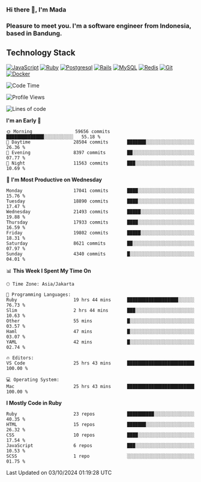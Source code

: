 ### Hi there 👋, I'm Mada
### Pleasure to meet you. I'm a software engineer from Indonesia, based in Bandung.

## Technology Stack

[![JavaScript](https://img.shields.io/badge/-JavaScript-%23F7DF1C?style=flat-square&logo=javascript&logoColor=000000&labelColor=%23F7DF1C&color=%23FFCE5A)](https://www.javascript.com/)
[![Ruby](https://img.shields.io/badge/Ruby-CC342D?style=flat-square&logo=ruby&logoColor=white)](https://www.ruby-lang.org/en/)
[![Postgresql](https://img.shields.io/badge/PostgreSQL-316192?style=flat-square&logo=postgresql&logoColor=ffffff)](https://www.postgresql.org/)
[![Rails](https://img.shields.io/badge/Ruby_on_Rails-CC0000?style=flat-square&logo=ruby-on-rails&logoColor=white)](https://rubyonrails.org/)
[![MySQL](https://img.shields.io/badge/-MySQL-4479A1?style=flat-square&logo=MySQL&logoColor=ffffff)](https://www.mysql.com/)
[![Redis](https://img.shields.io/badge/-Redis-DC382D?style=flat-square&logo=Redis&logoColor=ffffff)](https://redis.io/)
[![Git](https://img.shields.io/badge/-Git-%23F05032?style=flat-square&logo=git&logoColor=%23ffffff)](https://git-scm.com/)
[![Docker](https://img.shields.io/badge/-Docker-2496ED?style=flat-square&logo=docker&logoColor=ffffff)](https://www.docker.com/)
<!--
**madaarya/madaarya** is a ✨ _special_ ✨ repository because its `README.md` (this file) appears on your GitHub profile.

Here are some ideas to get you started:

- 🔭 I’m currently working on ...
- 🌱 I’m currently learning ...
- 👯 I’m looking to collaborate on ...
- 🤔 I’m looking for help with ...
- 💬 Ask me about ...
- 📫 How to reach me: ...
- 😄 Pronouns: ...
- ⚡ Fun fact: ...
-->
<!--START_SECTION:waka-->
![Code Time](http://img.shields.io/badge/Code%20Time-6%2C515%20hrs%2026%20mins-blue)

![Profile Views](http://img.shields.io/badge/Profile%20Views-0-blue)

![Lines of code](https://img.shields.io/badge/From%20Hello%20World%20I%27ve%20Written-46.0%20million%20lines%20of%20code-blue)

**I'm an Early 🐤** 

```text
🌞 Morning                59656 commits       ██████████████░░░░░░░░░░░   55.18 % 
🌆 Daytime                28504 commits       ███████░░░░░░░░░░░░░░░░░░   26.36 % 
🌃 Evening                8397 commits        ██░░░░░░░░░░░░░░░░░░░░░░░   07.77 % 
🌙 Night                  11563 commits       ███░░░░░░░░░░░░░░░░░░░░░░   10.69 % 
```
📅 **I'm Most Productive on Wednesday** 

```text
Monday                   17041 commits       ████░░░░░░░░░░░░░░░░░░░░░   15.76 % 
Tuesday                  18890 commits       ████░░░░░░░░░░░░░░░░░░░░░   17.47 % 
Wednesday                21493 commits       █████░░░░░░░░░░░░░░░░░░░░   19.88 % 
Thursday                 17933 commits       ████░░░░░░░░░░░░░░░░░░░░░   16.59 % 
Friday                   19802 commits       █████░░░░░░░░░░░░░░░░░░░░   18.31 % 
Saturday                 8621 commits        ██░░░░░░░░░░░░░░░░░░░░░░░   07.97 % 
Sunday                   4340 commits        █░░░░░░░░░░░░░░░░░░░░░░░░   04.01 % 
```


📊 **This Week I Spent My Time On** 

```text
🕑︎ Time Zone: Asia/Jakarta

💬 Programming Languages: 
Ruby                     19 hrs 44 mins      ███████████████████░░░░░░   76.73 % 
Slim                     2 hrs 44 mins       ███░░░░░░░░░░░░░░░░░░░░░░   10.63 % 
Other                    55 mins             █░░░░░░░░░░░░░░░░░░░░░░░░   03.57 % 
Haml                     47 mins             █░░░░░░░░░░░░░░░░░░░░░░░░   03.07 % 
YAML                     42 mins             █░░░░░░░░░░░░░░░░░░░░░░░░   02.74 % 

🔥 Editors: 
VS Code                  25 hrs 43 mins      █████████████████████████   100.00 % 

💻 Operating System: 
Mac                      25 hrs 43 mins      █████████████████████████   100.00 % 
```

**I Mostly Code in Ruby** 

```text
Ruby                     23 repos            ██████████░░░░░░░░░░░░░░░   40.35 % 
HTML                     15 repos            ███████░░░░░░░░░░░░░░░░░░   26.32 % 
CSS                      10 repos            ████░░░░░░░░░░░░░░░░░░░░░   17.54 % 
JavaScript               6 repos             ███░░░░░░░░░░░░░░░░░░░░░░   10.53 % 
SCSS                     1 repo              ░░░░░░░░░░░░░░░░░░░░░░░░░   01.75 % 
```




 Last Updated on 03/10/2024 01:19:28 UTC
<!--END_SECTION:waka-->

